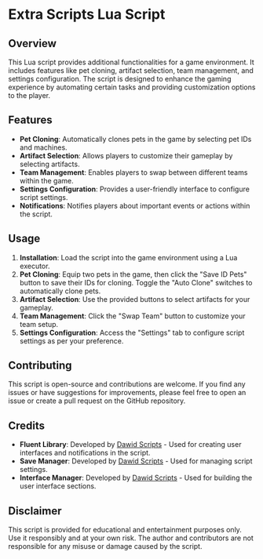 # Extra Scripts Lua Script

## Overview
This Lua script provides additional functionalities for a game environment. It includes features like pet cloning, artifact selection, team management, and settings configuration. The script is designed to enhance the gaming experience by automating certain tasks and providing customization options to the player.

## Features
- **Pet Cloning**: Automatically clones pets in the game by selecting pet IDs and machines.
- **Artifact Selection**: Allows players to customize their gameplay by selecting artifacts.
- **Team Management**: Enables players to swap between different teams within the game.
- **Settings Configuration**: Provides a user-friendly interface to configure script settings.
- **Notifications**: Notifies players about important events or actions within the script.

## Usage
1. **Installation**: Load the script into the game environment using a Lua executor.
2. **Pet Cloning**: Equip two pets in the game, then click the "Save ID Pets" button to save their IDs for cloning. Toggle the "Auto Clone" switches to automatically clone pets.
3. **Artifact Selection**: Use the provided buttons to select artifacts for your gameplay.
4. **Team Management**: Click the "Swap Team" button to customize your team setup.
5. **Settings Configuration**: Access the "Settings" tab to configure script settings as per your preference.

## Contributing
This script is open-source and contributions are welcome. If you find any issues or have suggestions for improvements, please feel free to open an issue or create a pull request on the GitHub repository.

## Credits
- **Fluent Library**: Developed by [Dawid Scripts](https://github.com/dawid-scripts) - Used for creating user interfaces and notifications in the script.
- **Save Manager**: Developed by [Dawid Scripts](https://github.com/dawid-scripts) - Used for managing script settings.
- **Interface Manager**: Developed by [Dawid Scripts](https://github.com/dawid-scripts) - Used for building the user interface sections.

## Disclaimer
This script is provided for educational and entertainment purposes only. Use it responsibly and at your own risk. The author and contributors are not responsible for any misuse or damage caused by the script.
